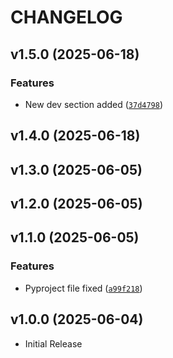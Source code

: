 # CHANGELOG

<!-- version list -->

## v1.5.0 (2025-06-18)

### Features

- New dev section added
  ([`37d4798`](https://github.com/nabinelnino/new-package/commit/37d4798a64a01b441415834c45404d5c4e9c657d))


## v1.4.0 (2025-06-18)


## v1.3.0 (2025-06-05)


## v1.2.0 (2025-06-05)


## v1.1.0 (2025-06-05)

### Features

- Pyproject file fixed
  ([`a99f218`](https://github.com/nabinelnino/new-package/commit/a99f21822e73552f5798ed4870430a9f364e2b6c))


## v1.0.0 (2025-06-04)

- Initial Release
